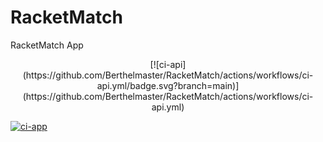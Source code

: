 # RacketMatch
RacketMatch App

<p align="center">
  [![ci-api](https://github.com/Berthelmaster/RacketMatch/actions/workflows/ci-api.yml/badge.svg?branch=main)](https://github.com/Berthelmaster/RacketMatch/actions/workflows/ci-api.yml)

  [![ci-app](https://github.com/Berthelmaster/RacketMatch/actions/workflows/ci-app.yml/badge.svg?branch=main)](https://github.com/Berthelmaster/RacketMatch/actions/workflows/ci-app.yml)
</p>
